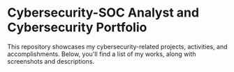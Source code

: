 # Cybersecurity-SOC Analyst and Cybersecurity Portfolio
This repository showcases my cybersecurity-related projects, activities, and accomplishments. Below, you'll find a list of my works, along with screenshots and descriptions.
